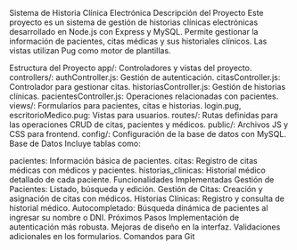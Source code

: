 Sistema de Historia Clínica Electrónica
Descripción del Proyecto
Este proyecto es un sistema de gestión de historias clínicas electrónicas desarrollado en Node.js con Express y MySQL. Permite gestionar la información de pacientes, citas médicas y sus historiales clínicos. Las vistas utilizan Pug como motor de plantillas.

Estructura del Proyecto
app/: Controladores y vistas del proyecto.
controllers/:
authController.js: Gestión de autenticación.
citasController.js: Controlador para gestionar citas.
historiasController.js: Gestión de historias clínicas.
pacientesController.js: Operaciones relacionadas con pacientes.
views/:
Formularios para pacientes, citas e historias.
login.pug, escritorioMedico.pug: Vistas para usuarios.
routes/: Rutas definidas para las operaciones CRUD de citas, pacientes y médicos.
public/: Archivos JS y CSS para frontend.
config/: Configuración de la base de datos con MySQL.
Base de Datos
Incluye tablas como:

pacientes: Información básica de pacientes.
citas: Registro de citas médicas con médicos y pacientes.
historias_clinicas: Historial médico detallado de cada paciente.
Funcionalidades Implementadas
Gestión de Pacientes: Listado, búsqueda y edición.
Gestión de Citas: Creación y asignación de citas con médicos.
Historias Clínicas: Registro y consulta de historial médico.
Autocompletado: Búsqueda dinámica de pacientes al ingresar su nombre o DNI.
Próximos Pasos
Implementación de autenticación más robusta.
Mejoras de diseño en la interfaz.
Validaciones adicionales en los formularios.
Comandos para Git
